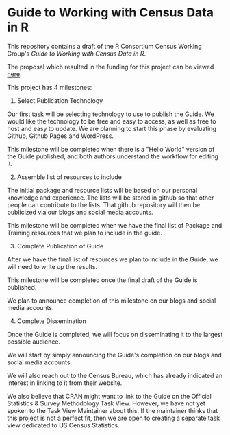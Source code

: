 Guide to Working with Census Data in R
===

This repository contains a draft of the R Consortium Census Working Group's _Guide to Working with Census Data in R_.

The proposal which resulted in the funding for this project can be viewed [here](initial-proposal.md).

This project has 4 milestones:

1. Select Publication Technology

Our first task will be selecting technology to use to publish the Guide. We would like the technology to be free and easy to access, as well as free to host and easy to update. We are planning to start this phase by evaluating Github, Github Pages and WordPress.

This milestone will be completed when there is a "Hello World" version of the Guide published, and both authors understand the workflow for editing it.

2. Assemble list of resources to include

The initial package and resource lists will be based on our personal knowledge and experience. The lists will be stored in github so that other people can contribute to the lists. That github repository will then be publicized via our blogs and social media accounts.

This milestone will be completed when we have the final list of Package and Training resources that we plan to include in the guide.

3. Complete Publication of Guide

After we have the final list of resources we plan to include in the Guide, we will need to write up the results.

This milestone will be completed once the final draft of the Guide is published.

We plan to announce completion of this milestone on our blogs and social media accounts.

4. Complete Dissemination

Once the Guide is completed, we will focus on disseminating it to the largest possible audience.

We will start by simply announcing the Guide's completion on our blogs and social media accounts.

We will also reach out to the Census Bureau, which has already indicated an interest in linking to it from their website.

We also believe that CRAN might want to link to the Guide on the Official Statistics & Survey Methodology Task View. However, we have not yet spoken to the Task View Maintainer about this. If the maintainer thinks that this project is not a perfect fit, then we are open to creating a separate task view dedicated to US Census Statistics.
